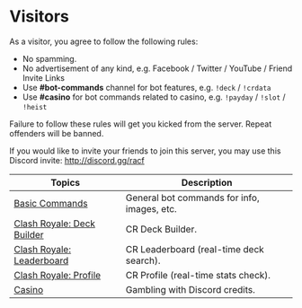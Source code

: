 # Visitors

As a visitor, you agree to follow the following rules:

+ No spamming.
+ No advertisement of any kind, e.g. Facebook / Twitter / YouTube / Friend Invite Links
+ Use **#bot-commands** channel for bot features, e.g. `!deck` / `!crdata`
+ Use **#casino** for bot commands related to casino, e.g. `!payday` / `!slot` / `!heist`

Failure to follow these rules will get you kicked from the server. Repeat offenders will be banned.

If you would like to invite your friends to join this server, you may use this Discord invite: http://discord.gg/racf

Topics | Description
--- | ---
[Basic Commands](visitor/red-commands.md) | General bot commands for info, images, etc.
[Clash Royale: Deck Builder](visitor/deck-builder.md) | CR Deck Builder.
[Clash Royale: Leaderboard](visitor/crdata.md) | CR Leaderboard (real-time deck search).
[Clash Royale: Profile](visitor/crprofile.md) | CR Profile (real-time stats check).
[Casino](visitor/casino.md) | Gambling with Discord credits.
